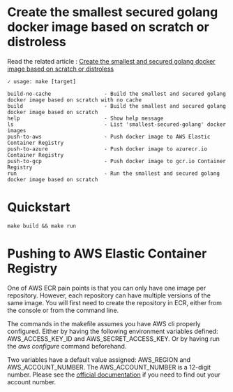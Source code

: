 # Create the smallest secured golang docker image based on scratch or distroless

Read the related article : [Create the smallest and secured golang docker image based on scratch or distroless](https://medium.com/@chemidy/create-the-smallest-and-secured-golang-docker-image-based-on-scratch-4752223b7324)

```
✓ usage: make [target]

build-no-cache                 - Build the smallest and secured golang docker image based on scratch with no cache
build                          - Build the smallest and secured golang docker image based on scratch
help                           - Show help message
ls                             - List 'smallest-secured-golang' docker images
push-to-aws                    - Push docker image to AWS Elastic Container Registry
push-to-azure                  - Push docker image to azurecr.io Container Registry
push-to-gcp                    - Push docker image to gcr.io Container Registry
run                            - Run the smallest and secured golang docker image based on scratch
```

# Quickstart 

```
make build && make run
```

# Pushing to AWS Elastic Container Registry 

One of AWS ECR pain points is that you can only have one image per repository.
However, each repository can have multiple versions of the same image.
You will first need to create the repository in ECR, either from the console or from the command line.

The commands in the makefile assumes you have AWS cli properly configured.
Either by having the following environment variables defined: AWS_ACCESS_KEY_ID and AWS_SECRET_ACCESS_KEY.
Or by having run the _aws configure_ command beforehand.

Two variables have a default value assigned: AWS_REGION and AWS_ACCOUNT_NUMBER.
The AWS_ACCOUNT_NUMBER is a 12-digit number.
Please see the [official documentation](https://docs.aws.amazon.com/general/latest/gr/acct-identifiers.html) if you need to find out your account number.